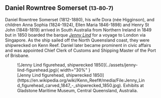 ## Daniel Rowntree Somerset <small>(13‑80‑7)</small>

Daniel Rowntree Somerset (1812-1880), his wife Dora (née Higginson), and children Anna Sophia (1824-1924), Ellen Maria 1846-1898) and Henry St John (1848-1819) arrived in South Australia from Northern Ireland in 1849 but in 1850 boarded the barque *[Jenny Lind](https://en.wikipedia.org/wiki/Kenn_Reef#Jenny_Lind)* for a voyage to London via Singapore. As the ship sailed off the North Queensland coast, they were shipwrecked on Kenn Reef. Daniel later became prominent in civic affairs and was appointed Chief Clerk of Customs and Shipping Master of the Port of Brisbane.

<figure markdown>
  ![Jenny Lind figurehead, shipwrecked 1850](../assets/jenny-lind-figurehead.jpg){ width="30%" }
  <figcaption markdown>[Jenny Lind figurehead, shipwrecked 1850](https://en.wikipedia.org/wiki/Kenn_Reef#/media/File:Jenny_Lind_figurehead_carved_1847_-_shipwrecked_1850.jpg). Exhibits at Gladstone Maritime Museum, Central Queensland, Australia.</figcaption>
</figure>